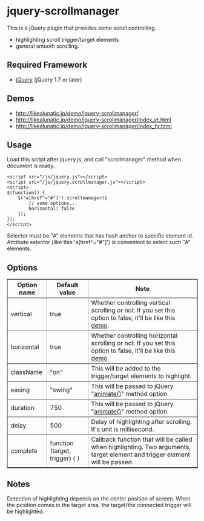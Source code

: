 # jquery-scrollmanager

This is a jQuery plugin that provides some scroll controlling.

- highlighting scroll trigger/target elements
- general smooth scrolling.

## Required Framework

- [jQuery](http://jquery.com/) (jQuery 1.7 or later)

## Demos

- http://likealunatic.jp/demo/jquery-scrollmanager/
- http://likealunatic.jp/demo/jquery-scrollmanager/index_vt.html
- http://likealunatic.jp/demo/jquery-scrollmanager/index_hr.html

## Usage

Load this script after jquery.js,  and call "scrollmanager" method when document is ready.

	<script src="/js/jquery.js"></script>
	<script src="/js/jquery.scrollmanager.js"></script>
	<script>
	$(function() {
		$('a[href^="#"]').scrollmanager({
			// some options...
			horizontal: false
		});
	});
	</script>

Selector must be "A" elements that has hash anchor to specific element id.
Attribute selector (like this:'a[href^="#"]') is convenient to select such "A" elements.

## Options

<table border="1">
<colgroup span="1" class="colh">
<colgroup span="1" class="colh">
<colgroup span="1" class="cold">
<thead>
<tr>
<th>Option name</th>
<th>Default value</th>
<th>Note</th>
</tr>
</thead>
<tbody>
<tr>
<td>vertical</td>
<td>true</td>
<td>Whether controlling vertical scrolling or not. If you set this option to false, it'll be like this <a href="http://likealunatic.jp/demo/jquery-scrollmanager/index_hr.html">demo</a>.</td></td>
</tr>
<tr>
<td>horizontal</td>
<td>true</td>
<td>Whether controlling horizontal scrolling or not. If you set this option to false, it'll be like this <a href="http://likealunatic.jp/demo/jquery-scrollmanager/index_vt.html">demo</a>.</td>
</tr>
<tr>
<td>className</td>
<td>"on"</td>
<td>This will be added to the trigger/target elements to highlight.</td>
</tr>
<tr>
<td>easing</td>
<td>"swing"</td>
<td>This will be passed to jQuery "<a href="http://api.jquery.com/animate/">animate()</a>" method option.</td>
</tr>
<tr>
<td>duration</td>
<td>750</td>
<td>This will be passed to jQuery "<a href="http://api.jquery.com/animate/">animate()</a>" method option.</td>
</tr>
<tr>
<td>delay</td>
<td>500</td>
<td>Delay of highlighting after scrolling. It's unit is millisecond.</td>
</tr>
<tr>
<td>complete</td>
<td>function (target, trigger) { }</td>
<td>Callback function that will be called when highlighting. Two arguments, target element and trigger element will be passed.</td>
</tr>
</tbody>
</table>

## Notes

Detection of highlighting depends on the center position of screen. When the position comes in the target area, the target/the connected trigger will be highlighted.


